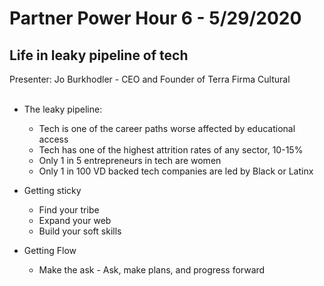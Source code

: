 # Partner Power Hour 6 - 5/29/2020

## Life in leaky pipeline of tech 
Presenter: Jo Burkhodler - CEO and Founder of Terra Firma Cultural<br/><br/>

* The leaky pipeline:
  * Tech is one of the career paths worse affected by educational access  
  * Tech has one of the highest attrition rates of any sector, 10-15% 
  * Only 1 in 5 entrepreneurs in tech are women 
  * Only 1 in 100 VD backed tech companies are led by Black or Latinx 

* Getting sticky  
  * Find your tribe 
  * Expand your web 
  * Build your soft skills  

* Getting Flow  
  * Make the ask - Ask, make plans, and progress forward

